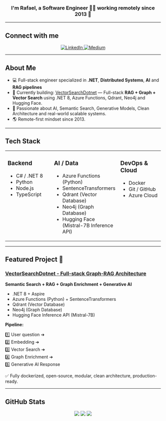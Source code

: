 ### <div align="center">I'm Rafael, a Software Engineer 👨‍💻 working remotely since 2013 🚀</div>  

---

## Connect with me

<div align="center">
<a href="https://linkedin.com/in/rafael-larrosa" target="_blank">
<img src="https://img.shields.io/badge/LinkedIn-%231E77B5.svg?&style=for-the-badge&logo=linkedin&logoColor=white" alt="LinkedIn" />
</a>
<a href="https://medium.com/@rafaellarrosa" target="_blank">
<img src="https://img.shields.io/badge/Medium-%23292929.svg?&style=for-the-badge&logo=medium&logoColor=white" alt="Medium" />
</a>  
</div>

---

## About Me

- 💻 Full-stack engineer specialized in **.NET**, **Distributed Systems**, **AI** and **RAG pipelines**
- 🧠 Currently building: [VectorSearchDotnet](https://github.com/rafaellarrosa/VectorSearchDotnet) — Full-stack **RAG + Graph + Vector Search** using .NET 8, Azure Functions, Qdrant, Neo4j and Hugging Face.
- 🔭 Passionate about AI, Semantic Search, Generative Models, Clean Architecture and real-world scalable systems.
- 🌎 Remote-first mindset since 2013. 

---

## Tech Stack

<table><tr><td valign="top" width="33%">

### Backend

- C# / .NET 8  
- Python  
- Node.js  
- TypeScript

</td><td valign="top" width="33%">

### AI / Data

- Azure Functions (Python)  
- SentenceTransformers  
- Qdrant (Vector Database)  
- Neo4j (Graph Database)  
- Hugging Face (Mistral-7B Inference API)

</td><td valign="top" width="33%">

### DevOps & Cloud

- Docker  
- Git / GitHub  
- Azure Cloud

</td></tr></table>

---

## Featured Project 🚀

### [VectorSearchDotnet - Full-stack Graph-RAG Architecture](https://github.com/rafaellarrosa/VectorSearchDotnet)

**Semantic Search + RAG + Graph Enrichment + Generative AI**

- .NET 8 + Aspire  
- Azure Functions (Python) + SentenceTransformers  
- Qdrant (Vector Database)  
- Neo4j (Graph Database)  
- Hugging Face Inference API (Mistral-7B)

**Pipeline:**

1️⃣ User question ➔  
2️⃣ Embedding ➔  
3️⃣ Vector Search ➔  
4️⃣ Graph Enrichment ➔  
5️⃣ Generative AI Response

✅ Fully dockerized, open-source, modular, clean architecture, production-ready.

---

## GitHub Stats

<div align="center">
<img src="https://github-readme-stats.vercel.app/api?username=rafaellarrosa&show_icons=true&count_private=true&hide_border=true" />
<img src="https://github-readme-streak-stats.herokuapp.com/?user=rafaellarrosa&hide_border=true" />
<img src="https://komarev.com/ghpvc/?username=rafaellarrosa&style=flat-square" />
</div>
